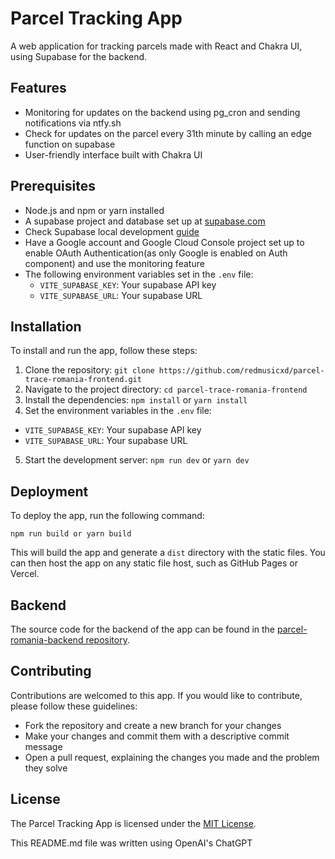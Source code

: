 # Parcel Tracking App

A web application for tracking parcels made with React and Chakra UI, using Supabase for the backend.

## Features

- Monitoring for updates on the backend using pg_cron and sending notifications via ntfy.sh
- Check for updates on the parcel every 31th minute by calling an edge function on supabase
- User-friendly interface built with Chakra UI

## Prerequisites

- Node.js and npm or yarn installed
- A supabase project and database set up at [supabase.com](https://supabase.com)
- Check Supabase local development [guide](https://supabase.com/docs/guides/resources/supabase-cli/local-development)
- Have a Google account and Google Cloud Console project set up to enable OAuth Authentication(as only Google is enabled on Auth component) and use the monitoring feature
- The following environment variables set in the `.env` file:
  - `VITE_SUPABASE_KEY`: Your supabase API key
  - `VITE_SUPABASE_URL`: Your supabase URL

## Installation

To install and run the app, follow these steps:

1. Clone the repository: `git clone https://github.com/redmusicxd/parcel-trace-romania-frontend.git`
2. Navigate to the project directory: `cd parcel-trace-romania-frontend`
3. Install the dependencies: `npm install` or `yarn install`
4. Set the environment variables in the `.env` file:
  - `VITE_SUPABASE_KEY`: Your supabase API key
  - `VITE_SUPABASE_URL`: Your supabase URL
5. Start the development server: `npm run dev` or `yarn dev`

## Deployment

To deploy the app, run the following command:

`npm run build or yarn build`

This will build the app and generate a `dist` directory with the static files. You can then host the app on any static file host, such as GitHub Pages or Vercel.

## Backend

The source code for the backend of the app can be found in the [parcel-romania-backend repository](https://github.com/redmusicxd/parcel-romania-backend).

## Contributing

Contributions are welcomed to this app. If you would like to contribute, please follow these guidelines:

- Fork the repository and create a new branch for your changes
- Make your changes and commit them with a descriptive commit message
- Open a pull request, explaining the changes you made and the problem they solve

## License

The Parcel Tracking App is licensed under the [MIT License](LICENSE).

This README.md file was written using OpenAI's ChatGPT
